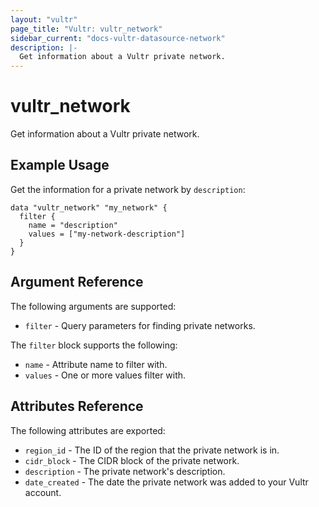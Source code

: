 ```yaml
---
layout: "vultr"
page_title: "Vultr: vultr_network"
sidebar_current: "docs-vultr-datasource-network"
description: |-
  Get information about a Vultr private network.
---
```


# vultr_network

Get information about a Vultr private network.

## Example Usage

Get the information for a private network by `description`:
```hcl
data "vultr_network" "my_network" {
  filter {
    name = "description"
    values = ["my-network-description"]
  }
}
```

## Argument Reference

The following arguments are supported:

* `filter` - Query parameters for finding private networks.

The `filter` block supports the following:

* `name` - Attribute name to filter with.
* `values` - One or more values filter with.

## Attributes Reference

The following attributes are exported:

* `region_id` - The ID of the region that the private network is in.
* `cidr_block` - The CIDR block of the private network.
* `description` - The private network's description.
* `date_created` - The date the private network was added to your Vultr account.